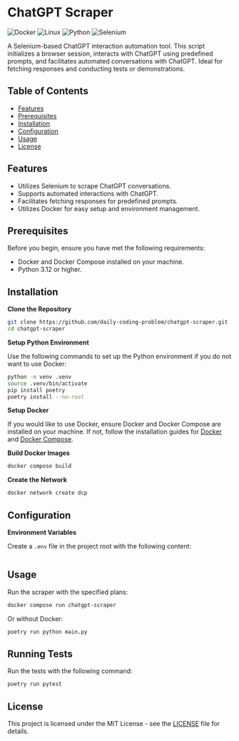 # ChatGPT Scraper

![Docker](https://img.shields.io/badge/-Docker-2496ED?style=flat-square&logo=Docker&logoColor=white)
![Linux](https://img.shields.io/badge/-Linux-FCC624?style=flat-square&logo=linux&logoColor=black)
![Python](https://img.shields.io/badge/-Python-3776AB?style=flat-square&logo=python&logoColor=white)
![Selenium](https://img.shields.io/badge/-Selenium-59b943?style=flat-square&logo=selenium&logoColor=white)

A Selenium-based ChatGPT interaction automation tool. This script initializes a browser session, interacts with ChatGPT using predefined prompts, and facilitates automated conversations with ChatGPT. Ideal for fetching responses and conducting tests or demonstrations.

## Table of Contents

- [Features](#features)
- [Prerequisites](#prerequisites)
- [Installation](#installation)
- [Configuration](#configuration)
- [Usage](#usage)
- [License](#license)

## Features

- Utilizes Selenium to scrape ChatGPT conversations.
- Supports automated interactions with ChatGPT.
- Facilitates fetching responses for predefined prompts.
- Utilizes Docker for easy setup and environment management.

## Prerequisites

Before you begin, ensure you have met the following requirements:

- Docker and Docker Compose installed on your machine.
- Python 3.12 or higher.

## Installation

**Clone the Repository**

```sh
git clone https://github.com/daily-coding-problem/chatgpt-scraper.git
cd chatgpt-scraper
```

**Setup Python Environment**

Use the following commands to set up the Python environment if you do not want to use Docker:

```sh
python -m venv .venv
source .venv/bin/activate
pip install poetry
poetry install --no-root
```

**Setup Docker**

If you would like to use Docker, ensure Docker and Docker Compose are installed on your machine. If not, follow the installation guides for [Docker](https://docs.docker.com/get-docker/) and [Docker Compose](https://docs.docker.com/compose/install/).

**Build Docker Images**

```sh
docker compose build
```

**Create the Network**

```sh
docker network create dcp
```

## Configuration

**Environment Variables**

Create a `.env` file in the project root with the following content:

```env

```

## Usage

Run the scraper with the specified plans:

```sh
docker compose run chatgpt-scraper
```

Or without Docker:

```sh
poetry run python main.py
```

## Running Tests

Run the tests with the following command:

```sh
poetry run pytest
```

## License

This project is licensed under the MIT License - see the [LICENSE](LICENSE) file for details.
